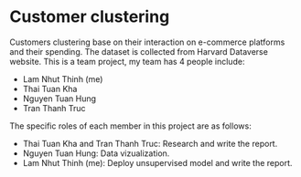 # Customer clustering
Customers clustering base on their interaction on e-commerce platforms and their spending. The dataset is collected from Harvard Dataverse website. This is a team project, my team has 4 people include:
- Lam Nhut Thinh (me)
- Thai Tuan Kha
- Nguyen Tuan Hung
- Tran Thanh Truc

The specific roles of each member in this project are as follows:
- Thai Tuan Kha and Tran Thanh Truc: Research and write the report.
- Nguyen Tuan Hung: Data vizualization.
- Lam Nhut Thinh (me): Deploy unsupervised model and write the report.

